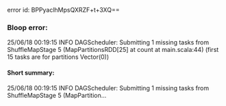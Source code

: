 error id: BPPyaclhMpsQXRZF+t+3XQ==
### Bloop error:

25/06/18 00:19:15 INFO DAGScheduler: Submitting 1 missing tasks from ShuffleMapStage 5 (MapPartitionsRDD[25] at count at main.scala:44) (first 15 tasks are for partitions Vector(0))
#### Short summary: 

25/06/18 00:19:15 INFO DAGScheduler: Submitting 1 missing tasks from ShuffleMapStage 5 (MapPartition...